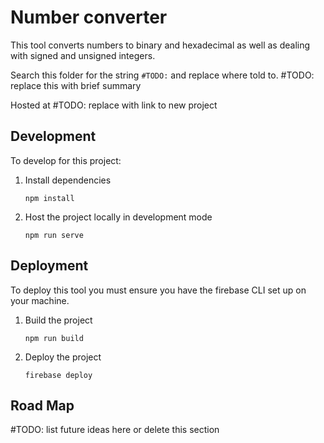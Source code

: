# Number converter

This tool converts numbers to binary and hexadecimal as well as dealing with signed and unsigned integers.

Search this folder for the string `#TODO:` and replace where told to. #TODO: replace this with brief summary

Hosted at #TODO: replace with link to new project

## Development
To develop for this project:
1. Install dependencies
	```
	npm install
	```
2. Host the project locally in development mode
	```
	npm run serve
	```

## Deployment
To deploy this tool you must ensure you have the firebase CLI set up on your machine.
1. Build the project
	```
	npm run build
	```
2. Deploy the project
	```
	firebase deploy
	```

## Road Map
#TODO: list future ideas here or delete this section